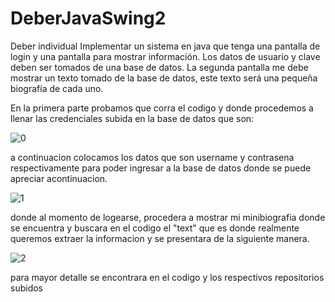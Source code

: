 # DeberJavaSwing2
Deber individual  Implementar un sistema en java que tenga una pantalla de login y una pantalla para mostrar información.  Los datos de usuario y clave deben ser tomados de una base de datos.  La segunda pantalla me debe mostrar un texto tomado de la base de datos, este texto será una pequeña biografía de cada uno. 

En la primera parte probamos que corra el codigo y donde procedemos a llenar las credenciales subida en la base de datos que son:

![0](https://github.com/CarlosAUD/DeberJavaSwing2/assets/150806786/87742425-2502-4875-8453-dfd511dcb96b)

a continuacion colocamos los datos que son username y contrasena respectivamente para poder ingresar a la base de datos donde se puede apreciar acontinuacion.

![1](https://github.com/CarlosAUD/DeberJavaSwing2/assets/150806786/04934517-85d3-431c-8e59-2c6d5647dfaa)

donde al momento de logearse, procedera a mostrar mi minibiografia donde se encuentra y buscara en el codigo el "text" que es donde realmente queremos extraer la informacion y se presentara de la siguiente manera.

![2](https://github.com/CarlosAUD/DeberJavaSwing2/assets/150806786/24597e86-5dfb-45e1-8fc2-0ccb72f6229c)

para mayor detalle se encontrara en el codigo y los respectivos repositorios subidos

